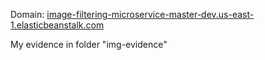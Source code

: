 Domain:
[image-filtering-microservice-master-dev.us-east-1.elasticbeanstalk.com ](http://image-filtering-microservice-master-dev.us-east-1.elasticbeanstalk.com/)

My evidence in folder "img-evidence"